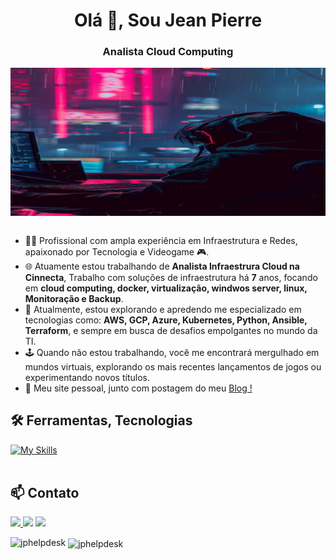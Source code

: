 <h1 align="center">Olá 👋, Sou Jean Pierre</h1>
<h3 align="center">Analista Cloud Computing</h3>

<img src="./code.jpg" alt="ilustração de um computador" align="center">
<br><br>

- 👨‍💻 Profissional com ampla experiência em Infraestrutura e Redes, apaixonado por Tecnologia e Videogame 🎮.
- 🌐 Atuamente estou trabalhando de **Analista Infraestrura Cloud na Cinnecta**, Trabalho com soluções de infraestrutura há **7** anos, focando em **cloud computing, docker, virtualização, windwos server, linux, Monitoração e Backup**.
- 🚀 Atualmente, estou explorando e apredendo me especializado em tecnologias como: **AWS, GCP, Azure, Kubernetes, Python, Ansible, Terraform**, e sempre em busca de desafios empolgantes no mundo da TI.
- 🕹️ Quando não estou trabalhando, você me encontrará mergulhado em mundos virtuais, explorando os mais recentes lançamentos de jogos ou experimentando novos títulos.
- 🤝 Meu site pessoal, junto com postagem do meu [Blog !](https://jeanpierreft.github.io/)


## 🛠️ Ferramentas, Tecnologias
[![My Skills](https://skillicons.dev/icons?i=aws,gcp,azure,linux,windows,k8s,docker,ansible,terraform,grafana,bash,python,git,github,vscode,mysql)](https://skillicons.dev)<br><br>

## 📫 Contato
<div> 
<a href="https://www.instagram.com/jeanpierryft" target="_blank"><img src="https://img.shields.io/badge/-Instagram-%23E4405F?style=for-the-badge&logo=instagram&logoColor=white">
</a>
<a href = "mailto:jpinfo.sjc@gmail.com"> <img src="https://img.shields.io/badge/-Gmail-%23333?style=for-the-badge&logo=gmail&logoColor=white" target="_blank"></a>
<a href="https://www.linkedin.com/in/jeanpierrefernandestheodoro/" target="_blank"><img src="https://img.shields.io/badge/-LinkedIn-%230077B5?style=for-the-badge&logo=linkedin&logoColor=white"  target="_blank"></a> 

<p><img align="left" src="https://github-readme-stats.vercel.app/api/top-langs?username=jeanpierreft&show_icons=true&locale=en&layout=compact" alt="jphelpdesk" /></p>

<p>&nbsp;<img align="center" src="https://github-readme-stats.vercel.app/api?username=jeanpierreft&show_icons=true&locale=en" alt="jphelpdesk" /></p>